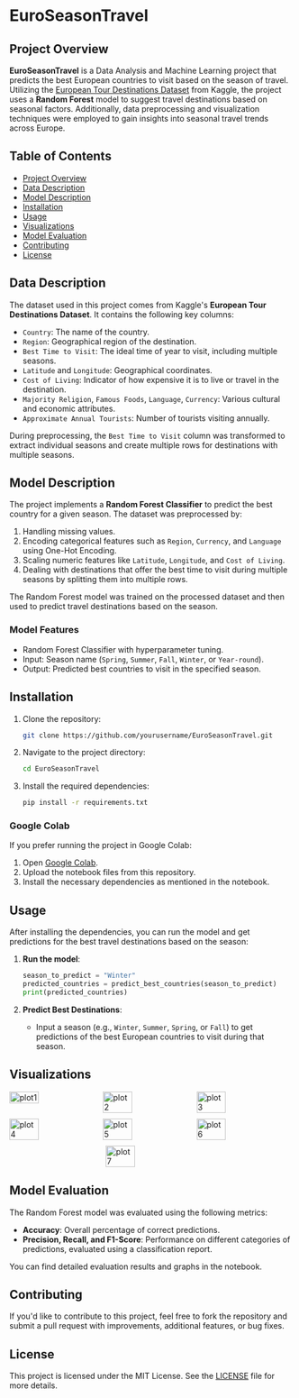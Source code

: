 
# EuroSeasonTravel

## Project Overview
**EuroSeasonTravel** is a Data Analysis and Machine Learning project that predicts the best European countries to visit based on the season of travel. Utilizing the [European Tour Destinations Dataset](https://www.kaggle.com/datasets/faizadani/european-tour-destinations-dataset) from Kaggle, the project uses a **Random Forest** model to suggest travel destinations based on seasonal factors. Additionally, data preprocessing and visualization techniques were employed to gain insights into seasonal travel trends across Europe.

## Table of Contents
- [Project Overview](#project-overview)
- [Data Description](#data-description)
- [Model Description](#model-description)
- [Installation](#installation)
- [Usage](#usage)
- [Visualizations](#visualizations)
- [Model Evaluation](#model-evaluation)
- [Contributing](#contributing)
- [License](#license)

## Data Description
The dataset used in this project comes from Kaggle's **European Tour Destinations Dataset**. It contains the following key columns:
- `Country`: The name of the country.
- `Region`: Geographical region of the destination.
- `Best Time to Visit`: The ideal time of year to visit, including multiple seasons.
- `Latitude` and `Longitude`: Geographical coordinates.
- `Cost of Living`: Indicator of how expensive it is to live or travel in the destination.
- `Majority Religion`, `Famous Foods`, `Language`, `Currency`: Various cultural and economic attributes.
- `Approximate Annual Tourists`: Number of tourists visiting annually.

During preprocessing, the `Best Time to Visit` column was transformed to extract individual seasons and create multiple rows for destinations with multiple seasons.

## Model Description
The project implements a **Random Forest Classifier** to predict the best country for a given season. The dataset was preprocessed by:
1. Handling missing values.
2. Encoding categorical features such as `Region`, `Currency`, and `Language` using One-Hot Encoding.
3. Scaling numeric features like `Latitude`, `Longitude`, and `Cost of Living`.
4. Dealing with destinations that offer the best time to visit during multiple seasons by splitting them into multiple rows.

The Random Forest model was trained on the processed dataset and then used to predict travel destinations based on the season.

### Model Features
- Random Forest Classifier with hyperparameter tuning.
- Input: Season name (`Spring`, `Summer`, `Fall`, `Winter`, or `Year-round`).
- Output: Predicted best countries to visit in the specified season.

## Installation
1. Clone the repository:
   ```bash
   git clone https://github.com/yourusername/EuroSeasonTravel.git
   ```
2. Navigate to the project directory:
   ```bash
   cd EuroSeasonTravel
   ```
3. Install the required dependencies:
   ```bash
   pip install -r requirements.txt
   ```

### Google Colab
If you prefer running the project in Google Colab:
1. Open [Google Colab](https://colab.research.google.com/).
2. Upload the notebook files from this repository.
3. Install the necessary dependencies as mentioned in the notebook.

## Usage
After installing the dependencies, you can run the model and get predictions for the best travel destinations based on the season:

1. **Run the model**:
   ```python
   season_to_predict = "Winter"
   predicted_countries = predict_best_countries(season_to_predict)
   print(predicted_countries)
   ```

2. **Predict Best Destinations**:
   - Input a season (e.g., `Winter`, `Summer`, `Spring`, or `Fall`) to get predictions of the best European countries to visit during that season.

## Visualizations
<div style="display: flex; flex-wrap: wrap;">
  <img src="https://github.com/user-attachments/assets/6f39fad2-9984-46eb-9775-cf633f067181" alt="plot1" style="width: 32%; margin-right: 1%;">
  <img src="https://github.com/user-attachments/assets/93ba6be1-6ccc-4836-981d-a0ddba665bc2" alt="plot2" style="width: 32%; margin-right: 1%;">
  <img src="https://github.com/user-attachments/assets/b230cba8-71ae-4448-8753-7130900d8629" alt="plot3" style="width: 32%;">
</div>
<div style="display: flex; flex-wrap: wrap; margin-top: 10px;">
  <img src="https://github.com/user-attachments/assets/42b08ec9-e834-4db7-ae16-2ac4ff18fb5a" alt="plot4" style="width: 32%; margin-right: 1%;">
  <img src="https://github.com/user-attachments/assets/035ee1f6-cbbc-4c00-a086-19b270251308" alt="plot5" style="width: 32%; margin-right: 1%;">
  <img src="https://github.com/user-attachments/assets/c894584c-7f21-42bc-84fc-dcceb18fd4fd" alt="plot6" style="width: 32%;">
</div>
<div style="display: flex; justify-content: center; margin-top: 10px;">
  <img src="https://github.com/user-attachments/assets/f3f7dad9-0d8c-42b7-b7a9-211756638475" alt="plot7" style="width: 32%;">
</div>




## Model Evaluation
The Random Forest model was evaluated using the following metrics:
- **Accuracy**: Overall percentage of correct predictions.
- **Precision, Recall, and F1-Score**: Performance on different categories of predictions, evaluated using a classification report.
  
You can find detailed evaluation results and graphs in the notebook.

## Contributing
If you'd like to contribute to this project, feel free to fork the repository and submit a pull request with improvements, additional features, or bug fixes.

## License
This project is licensed under the MIT License. See the [LICENSE](LICENSE) file for more details.
